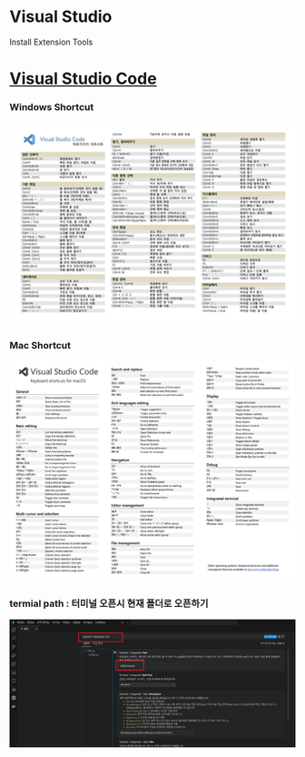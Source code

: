 # Visual Studio
Install Extension Tools


# [Visual Studio Code](./VisualStudioCode/README.md)   
### Windows Shortcut
![](./VisualStudioCode/vsc_window_shortcut.png)   

### Mac Shortcut
![](./VisualStudioCode/vsc_mac_shortcut.png)   

### termial path : 터미널 오픈시 현재 폴더로 오픈하기
![터미널 오픈시 현재 폴더로 오픈하기](./VisualStudioCode/Tip/vscode_termail_path.png)   


